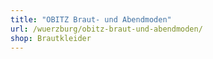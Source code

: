 ```yaml
---
title: "OBITZ Braut- und Abendmoden"
url: /wuerzburg/obitz-braut-und-abendmoden/
shop: Brautkleider
---
```

